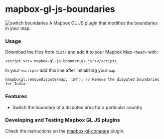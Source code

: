 # mapbox-gl-js-boundaries
![switch boundaries](https://cloud.githubusercontent.com/assets/126868/15373632/3214b158-1d64-11e6-858b-e005c6f44235.gif)
A Mapbox GL JS plugin that modifies the boundaries in your map.


### Usage
Download the files from `dist/` and add it to your Mapbox Map `<head>` with:

```
<script src='mapbox-gl-js-boundaries.js'></script>
```

In your `<script>` add this line after initializing your `map`:
```
nmapboxgl.removeDispute(map, 'IN'); // Remove the disputed boundaries for India
```

### Features
- Switch the boundary of a disputed area for a particular country

### Developing and Testing Mapbox GL JS plugins

Check the instructions on the [mapbox-gl-compare](https://github.com/mapbox/mapbox-gl-compare) plugin.
